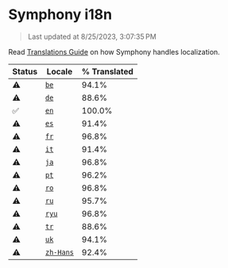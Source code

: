 # Symphony i18n

> Last updated at 8/25/2023, 3:07:35 PM

Read [Translations Guide](https://github.com/zyrouge/symphony/wiki/Translations-Guide) on how Symphony handles localization.

| Status | Locale | % Translated |
| --- | --- | --- |
| ⚠️ | [`be`](https://github.com/zyrouge/symphony/blob/main/i18n/be.toml) | 94.1% |
| ⚠️ | [`de`](https://github.com/zyrouge/symphony/blob/main/i18n/de.toml) | 88.6% |
| ✅ | [`en`](https://github.com/zyrouge/symphony/blob/main/i18n/en.toml) | 100.0% |
| ⚠️ | [`es`](https://github.com/zyrouge/symphony/blob/main/i18n/es.toml) | 91.4% |
| ⚠️ | [`fr`](https://github.com/zyrouge/symphony/blob/main/i18n/fr.toml) | 96.8% |
| ⚠️ | [`it`](https://github.com/zyrouge/symphony/blob/main/i18n/it.toml) | 91.4% |
| ⚠️ | [`ja`](https://github.com/zyrouge/symphony/blob/main/i18n/ja.toml) | 96.8% |
| ⚠️ | [`pt`](https://github.com/zyrouge/symphony/blob/main/i18n/pt.toml) | 96.2% |
| ⚠️ | [`ro`](https://github.com/zyrouge/symphony/blob/main/i18n/ro.toml) | 96.8% |
| ⚠️ | [`ru`](https://github.com/zyrouge/symphony/blob/main/i18n/ru.toml) | 95.7% |
| ⚠️ | [`ryu`](https://github.com/zyrouge/symphony/blob/main/i18n/ryu.toml) | 96.8% |
| ⚠️ | [`tr`](https://github.com/zyrouge/symphony/blob/main/i18n/tr.toml) | 88.6% |
| ⚠️ | [`uk`](https://github.com/zyrouge/symphony/blob/main/i18n/uk.toml) | 94.1% |
| ⚠️ | [`zh-Hans`](https://github.com/zyrouge/symphony/blob/main/i18n/zh-Hans.toml) | 92.4% |